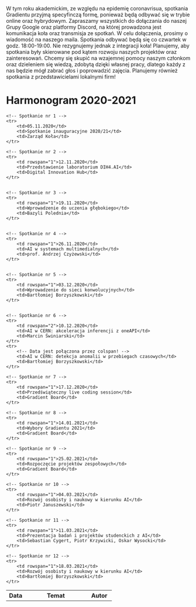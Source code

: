 W tym roku akademickim, ze względu na epidemię coronavrisua, spotkania Gradientu przyjmą specyfinczą formę, ponieważ będą odbywać się w trybie online oraz hybrydowym.
Zapraszamy wszystkich do dołączania do naszej Grupy Google oraz platformy Discord, na której prowadzona jest komunikacja koła oraz transmisja ze spotkań.
W celu dołączenia, prosimy o wiadomość na naszego maila. Spotkania odbywać będą się co czwartek w godz. 18:00-19:00. Nie rezygnujemy jednak z integracji koła!
Planujemy, aby spotkania były skierowane pod kątem rozwoju naszych projektów oraz zainteresowań. 
Chcemy się skupić na wzajemnej pomocy naszym członkom oraz dzieleniem się wiedzą, zdobytą dzięki własnej pracy, dlatego każdy z nas będzie mógł zabrać głos i poprowadzić zajęcia. 
Planujemy również spotkania z przedstawicielami lokalnymi firm!

# Harmonogram 2020-2021

<table>
    <tr>
        <th style="width:18%;">Data</th>
        <th style="width:58%;">Temat</th>
        <th style="width:29%;">Autor</th>
    </tr>

    <!-- Spotkanie nr 1 -->
    <tr>
        <td>05.11.2020</td>
        <td>Spotkanie inauguracyjne 2020/21</td>
        <td>Zarząd Koła</td>
    </tr>

    <!-- Spotkanie nr 2 -->
    <tr>
        <td rowspan="1">12.11.2020</td>
        <td>Przedstawienie laboratorium DIH4.AI</td>
        <td>Digital Innovation Hub</td>
    </tr>


    <!-- Spotkanie nr 3 -->
    <tr>
        <td rowspan="1">19.11.2020</td>
        <td>Wprowadzenie do uczenia głębokiego</td>
        <td>Bazyli Polednia</td>
    </tr>


    <!-- Spotkanie nr 4 -->
    <tr>
        <td rowspan="1">26.11.2020</td>
        <td>AI w systemach multimedialnych</td>
        <td>prof. Andrzej Czyżewski</td>
    </tr>


    <!-- Spotkanie nr 5 -->
    <tr>
        <td rowspan="1">03.12.2020</td>
        <td>Wprowadzenie do sieci konwolucyjnych</td>
        <td>Bartłomiej Borzyszkowski</td>
    </tr>


    <!-- Spotkanie nr 6 -->
    <tr>
        <td rowspan="2">10.12.2020</td>
        <td>AI w CERN: akceleracja inferencji z oneAPI</td>
        <td>Marcin Świniarski</td>
    </tr>
    <tr>
        <!-- Data jest połączona przez colspan! -->
        <td>AI w CERN: detekcja anomalii w przebiegach czasowych</td>
        <td>Bartłomiej Borzyszkowski</td>
    </tr>
	
	<!-- Spotkanie nr 7 -->
    <tr>
        <td rowspan="1">17.12.2020</td>
        <td>Przedświąteczny live coding session</td>
        <td>Gradient Board</td>
    </tr>
	
	<!-- Spotkanie nr 8 -->
    <tr>
        <td rowspan="1">14.01.2021</td>
        <td>Wybory Gradientu 2021</td>
        <td>Gradient Board</td>
    </tr>
	
	<!-- Spotkanie nr 9 -->
    <tr>
        <td rowspan="1">25.02.2021</td>
        <td>Rozpoczęcie projektów zespołowych</td>
        <td>Gradient Board</td>
    </tr>
	
	<!-- Spotkanie nr 10 -->
    <tr>
        <td rowspan="1">04.03.2021</td>
        <td>Rozwój osobisty i naukowy w kierunku AI</td>
        <td>Piotr Januszewski</td>
    </tr>

    <!-- Spotkanie nr 11 -->
    <tr>
        <td rowspan="1">11.03.2021</td>
        <td>Prezentacja badań i projektów studenckich z AI</td>
        <td>Sebastian Cygert, Piotr Krzywicki, Oskar Wysocki</td>
    </tr>

    <!-- Spotkanie nr 12 -->
    <tr>
        <td rowspan="1">18.03.2021</td>
        <td>Rozwój osobisty i naukowy w kierunku AI</td>
        <td>Bartłomiej Borzyszkowski</td>
    </tr>

</table>

